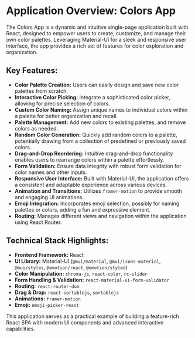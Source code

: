 # Application Overview: Colors App
The Colors App is a dynamic and intuitive single-page application built with React, designed to empower users to create, customize, and manage their own color palettes. Leveraging Material-UI for a sleek and responsive user interface, the app provides a rich set of features for color exploration and organization.

## Key Features:

* **Color Palette Creation:** Users can easily design and save new color palettes from scratch.
* **Interactive Color Picking:** Integrate a sophisticated color picker, allowing for precise selection of colors.
* **Custom Color Naming:** Assign unique names to individual colors within a palette for better organization and recall.
* **Palette Management:** Add new colors to existing palettes, and remove colors as needed.
* **Random Color Generation:** Quickly add random colors to a palette, potentially drawing from a collection of predefined or previously saved colors.
* **Drag-and-Drop Reordering:** Intuitive drag-and-drop functionality enables users to rearrange colors within a palette effortlessly.
* **Form Validation:** Ensure data integrity with robust form validation for color names and other inputs.
* **Responsive User Interface:** Built with Material-UI, the application offers a consistent and adaptable experience across various devices.
* **Animation and Transitions:** Utilizes `framer-motion` to provide smooth and engaging UI animations.
* **Emoji Integration:** Incorporates emoji selection, possibly for naming palettes or colors, adding a fun and expressive element.
* **Routing:** Manages different views and navigation within the application using React Router.

## Technical Stack Highlights:

* **Frontend Framework:** React
* **UI Library:** Material-UI (`@mui/material`, `@mui/icons-material`, `@mui/styles`, `@emotion/react`, `@emotion/styled`)
* **Color Manipulation:** `chroma-js`, `react-color`, `rc-slider`
* **Form Handling & Validation:** `react-material-ui-form-validator`
* **Routing:** `react-router-dom`
* **Drag & Drop:** `react-sortablejs`, `sortablejs`
* **Animations:** `framer-motion`
* **Emoji:** `emoji-picker-react`

This application serves as a practical example of building a feature-rich React SPA with modern UI components and advanced interactive capabilities.
